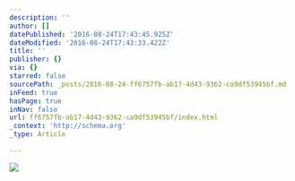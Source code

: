 ```yaml
---
description: ''
author: []
datePublished: '2016-08-24T17:43:45.925Z'
dateModified: '2016-08-24T17:43:33.422Z'
title: ''
publisher: {}
via: {}
starred: false
sourcePath: _posts/2016-08-24-ff6757fb-ab17-4d43-9362-ca9df53945bf.md
inFeed: true
hasPage: true
inNav: false
url: ff6757fb-ab17-4d43-9362-ca9df53945bf/index.html
_context: 'http://schema.org'
_type: Article

---
```

![](https://the-grid-user-content.s3-us-west-2.amazonaws.com/57dab80a-10f8-4f6d-8c46-de585130bd4d.jpg)